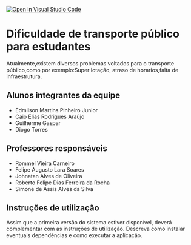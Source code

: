 [![Open in Visual Studio Code](https://classroom.github.com/assets/open-in-vscode-c66648af7eb3fe8bc4f294546bfd86ef473780cde1dea487d3c4ff354943c9ae.svg)](https://classroom.github.com/online_ide?assignment_repo_id=7708626&assignment_repo_type=AssignmentRepo)
#  Dificuldade de transporte público para estudantes
Atualmente,existem diversos problemas voltados para o transporte público,como por exemplo:Super lotação,
atraso de horarios,falta de infraestrutura.

## Alunos integrantes da equipe

* Edmilson Martins Pinheiro Junior
* Caio Elias Rodrigues Araújo
* Guilherme Gaspar
* Diogo Torres

## Professores responsáveis

* Rommel Vieira Carneiro
* Felipe Augusto Lara Soares
* Johnatan Alves de Oliveira
* Roberto Felipe Dias Ferreira da Rocha
* Simone de Assis Alves da Silva

## Instruções de utilização

Assim que a primeira versão do sistema estiver disponível, deverá complementar com as instruções de utilização. Descreva como instalar eventuais dependências e como executar a aplicação.
